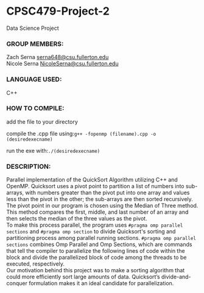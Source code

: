 # CPSC479-Project-2
Data Science Project

### GROUP MEMBERS:

Zach Serna serna648@csu.fullerton.edu <br>
Nicole Serna NicoleSerna@csu.fullerton.edu

### LANGUAGE USED: 
C++

### HOW TO COMPILE:

add the file to your directory

compile the .cpp file using:```g++ -fopenmp (filename).cpp -o (desiredexecname)```

run the exe with:```./(desiredexecname)```

### DESCRIPTION:

Parallel implementation of the QuickSort Algorithm utilizing C++ and OpenMP. Quicksort uses a pivot point to partition a list of numbers into sub-arrays, with numbers greater than the pivot put into one array and values less than the pivot in the other; the sub-arrays are then sorted recursively. The pivot point in our program is chosen using the Median of Three method. This method compares the first, middle, and last number of an array and then selects the median of the three values as the pivot.
<br>To make this process parallel, the program uses ```#pragma omp parallel sections``` and ```#pragma omp section``` to divide Quicksort's sorting and partitioning process among parallel running sections. ```#pragma omp parallel sections``` combines Omp Parallel and Omp Sections, which are commands that tell the compiler to parallelize the following lines of code within the block and divide the parallelized block of code among the threads to be executed, respectively. <br>Our motivation behind this project was to make a sorting algorithm that could more efficiently sort large amounts of data. Quicksort’s divide-and-conquer formulation makes it an ideal candidate for parallelization.
